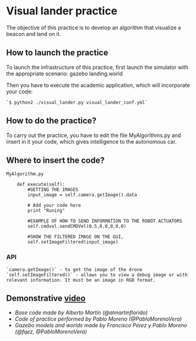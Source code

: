 # Visual lander practice

The objective of this practice is to develop an algorithm that visualize a beacon and land on it.


## How to launch the practice

To launch the infrastructure of this practice, first launch the simulator with the appropriate scenario: gazebo landing.world

Then you have to execute the academic application, which will incorporate your code: 

    `$ python2 ./visual_lander.py visual_lander_conf.yml`


## How to do the practice?

To carry out the practice, you have to edit the file MyAlgorithms.py and insert in it your code, which gives intelligence to the autonomous car.


## Where to insert the code?

  `MyAlgorithm.py`

```
    def execute(self):
        #GETTING THE IMAGES
        input_image = self.camera.getImage().data

        # Add your code here
        print "Runing"

        #EXAMPLE OF HOW TO SEND INFORMATION TO THE ROBOT ACTUATORS
        self.cmdvel.sendCMDVel(0.5,0,0,0,0,0)

        #SHOW THE FILTERED IMAGE ON THE GUI,
        self.setImageFiltered(input_image)
```


### API

    `camera.getImage()` - to get the image of the drone
    `self.setImageFiltered()` - allows you to view a debug image or with relevant information. It must be an image in RGB format.

## Demonstrative [video](https://www.youtube.com/watch?v=i0PGusLHXQM)

* *Base code made by Alberto Martín (@almartinflorido)*
* *Code of practice performed by Pablo Moreno (@PabloMorenoVera)*
* *Gazebo models and worlds made by Francisco Pérez y Pablo Moreno (@fqez, @PabloMorenoVera)*

